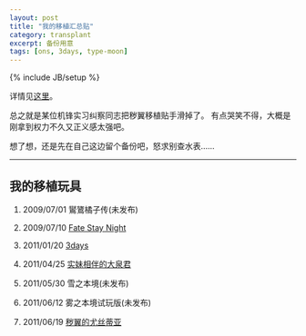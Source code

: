 ```yaml
---
layout: post
title: "我的移植汇总贴"
category: transplant
excerpt: 备份用意
tags: [ons, 3days, type-moon]
---
```

{% include JB/setup %}

详情见[这里](http://tieba.baidu.com/p/1683675420)。

总之就是某位机锋实习纠察同志把秽翼移植贴手滑掉了。
有点哭笑不得，大概是刚拿到权力不久又正义感太强吧。

想了想，还是先在自己这边留个备份吧，怒求别查水表……

---

## 我的移植玩具

1. 2009/07/01 鸑鷟橘子传(未发布)

2. 2009/07/10 [Fate Stay Night](/pages/fate.html)

3. 2011/01/20 [3days](/pages/3days.html)

4. 2011/04/25 [实妹相伴的大泉君](/pages/realsister.html)

5. 2011/05/30 雪之本境(未发布)

6. 2011/06/12 雾之本境试玩版(未发布)

7. 2011/06/19 [秽翼的尤丝蒂亚](/pages/eustia.html)

